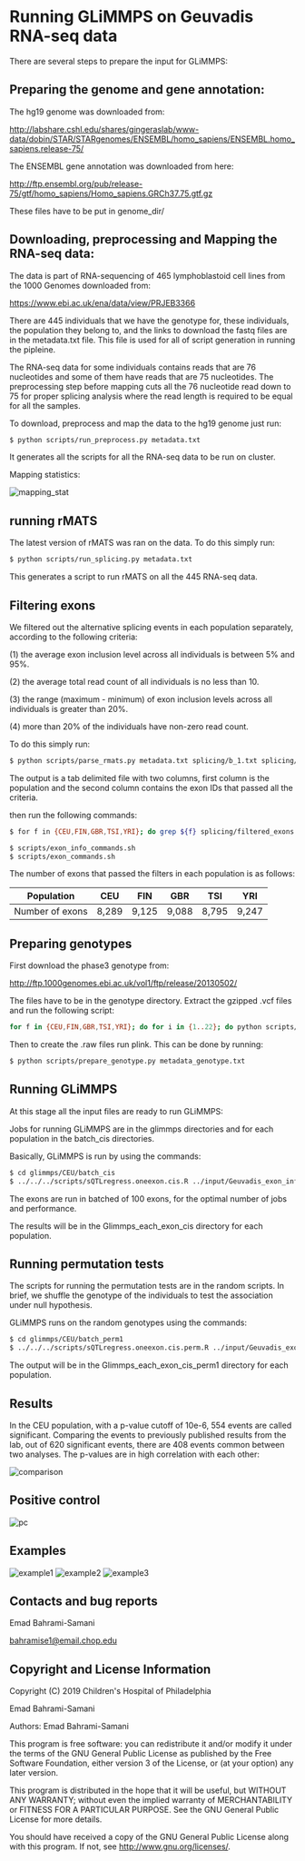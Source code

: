 # Running GLiMMPS on Geuvadis RNA-seq data

There are several steps to prepare the input for GLiMMPS:

Preparing the genome and gene annotation:
---------------------------------------
The hg19 genome was downloaded from:

http://labshare.cshl.edu/shares/gingeraslab/www-data/dobin/STAR/STARgenomes/ENSEMBL/homo_sapiens/ENSEMBL.homo_sapiens.release-75/

The ENSEMBL gene annotation was downloaded from here:

http://ftp.ensembl.org/pub/release-75/gtf/homo_sapiens/Homo_sapiens.GRCh37.75.gtf.gz

These files have to be put in genome_dir/


Downloading, preprocessing and Mapping the RNA-seq data:
---------------------------------------

The data is part of RNA-sequencing of 465 lymphoblastoid 
cell lines from the 1000 Genomes downloaded from:

https://www.ebi.ac.uk/ena/data/view/PRJEB3366

There are 445 individuals that we have the genotype for,
these individuals, the population they belong to, and the 
links to download the fastq files are in the metadata.txt 
file. This file is used for all of script generation in 
running the pipleine.

The RNA-seq data for some individuals contains reads that 
are 76 nucleotides and some of them have reads that are 
75 nucleotides. The preprocessing step before mapping cuts 
all the 76 nucleotide read down to 75 for proper splicing 
analysis where the read length is required to be equal for 
all the samples.

To download, preprocess and map the data to the hg19 genome 
just run:

```bash
$ python scripts/run_preprocess.py metadata.txt
```

It generates all the scripts for all the RNA-seq data to be 
run on cluster.

Mapping statistics:

![mapping_stat](https://github.com/bahramis/Geuvadis/blob/master/figures/mapping_stats.jpg)

running rMATS
---------------------------------------
The latest version of rMATS was ran on the data. To do this 
simply run:

```bash
$ python scripts/run_splicing.py metadata.txt
```

This generates a script to run rMATS on all the 445 RNA-seq 
data.

Filtering exons
---------------------------------------
We filtered out the alternative splicing events in each population 
separately, according to the following criteria: 

(1) the average exon inclusion level across all individuals is 
between 5% and 95%.
 
(2) the average total read count of all individuals is no less 
than 10.
 
(3) the range (maximum - minimum) of exon inclusion levels across all
individuals is greater than 20%.

(4) more than 20% of the individuals have non-zero read count. 

To do this simply run:

```bash
$ python scripts/parse_rmats.py metadata.txt splicing/b_1.txt splicing/b_2.txt splicing/output/SE.MATS.JC.txt > splicing/filtered_exons.txt
```

The output is a tab delimited file with two columns, first column 
is the population and the second column contains the exon IDs that passed 
all the criteria.

then run the following commands:

```bash
$ for f in {CEU,FIN,GBR,TSI,YRI}; do grep ${f} splicing/filtered_exons.txt | cut -f2 > glimmps/${f}/input/filtered_exons.txt; done
```

```bash
$ scripts/exon_info_commands.sh
$ scripts/exon_commands.sh
```

The number of exons that passed the filters in each population is as follows:

|   Population    |  CEU  |  FIN  |  GBR  |  TSI  |  YRI  |
| :-------------: | :---: | :---: | :---: | :---: | :---: |
| Number of exons | 8,289 | 9,125 | 9,088 | 8,795 | 9,247 |

Preparing genotypes
---------------------------------------
First download the phase3 genotype from:

http://ftp.1000genomes.ebi.ac.uk/vol1/ftp/release/20130502/

The files have to be in the genotype directory. Extract the 
gzipped .vcf files and run the following script:

```bash
for f in {CEU,FIN,GBR,TSI,YRI}; do for i in {1..22}; do python scripts/get_genotype_table_populations.py genotype/sample_information.txt genotype/sample_pedigree_from_1kgenome.txt ${i} ${f}; done; done
```

Then to create the .raw files run plink. This can be done by running:

```bash
$ python scripts/prepare_genotype.py metadata_genotype.txt
```

Running GLiMMPS
---------------------------------------
At this stage all the input files are ready to run GLiMMPS:

Jobs for running GLiMMPS are in the glimmps directories and for each population 
in the batch_cis directories.

Basically, GLiMMPS is run by using the commands:

```bash
$ cd glimmps/CEU/batch_cis
$ ../../../scripts/sQTLregress.oneexon.cis.R ../input/Geuvadis_exon_info_SE.txt ../input/JC_Geuvadis_DP_SE.txt ../input/JC_Geuvadis_IC_SE.txt Geuvadis_allsnp chr1 1 100
```

The exons are run in batched of 100 exons, for the optimal number of jobs and performance.

The results will be in the Glimmps_each_exon_cis directory for each population.

Running permutation tests
---------------------------------------
The scripts for running the permutation tests are in the random scripts. In brief, 
we shuffle the genotype of the individuals to test the association under null hypothesis.

GLiMMPS runs on the random genotypes using the commands:
```bash
$ cd glimmps/CEU/batch_perm1
$ ../../../scripts/sQTLregress.oneexon.cis.perm.R ../input/Geuvadis_exon_info_SE.txt ../input/JC_Geuvadis_DP_SE.txt ../input/JC_Geuvadis_IC_SE.txt Geuvadis_allsnp chr1 1 100 1
```

The output will be in the Glimmps_each_exon_cis_perm1 directory for each population.

Results
---------------------------------------
In the CEU population, with a p-value cutoff of 10e-6, 554 events are called significant. 
Comparing the events to previously published results from the lab, out of 620 significant 
events, there are 408 events common between two analyses. The p-values are in high correlation 
with each other:

![comparison](https://github.com/bahramis/Geuvadis/blob/master/figures/comparison.jpg)

Positive control
---------------------------------------
![pc](https://github.com/bahramis/Geuvadis/blob/master/figures/positive_control.jpg)

Examples
---------------------------------------
![example1](https://github.com/bahramis/Geuvadis/blob/master/figures/SE_291592_out.jpg)
![example2](https://github.com/bahramis/Geuvadis/blob/master/figures/SE_206143_out.jpg)
![example3](https://github.com/bahramis/Geuvadis/blob/master/figures/SE_175351_out.jpg)

Contacts and bug reports
------------------------
Emad Bahrami-Samani

bahramise1@email.chop.edu

Copyright and License Information
---------------------------------
Copyright (C) 2019 Children's Hospital of Philadelphia

Emad Bahrami-Samani

Authors: Emad Bahrami-Samani

This program is free software: you can redistribute it and/or modify it under
the terms of the GNU General Public License as published by the Free Software
Foundation, either version 3 of the License, or (at your option) any later
version.

This program is distributed in the hope that it will be useful, but WITHOUT
ANY WARRANTY; without even the implied warranty of MERCHANTABILITY or FITNESS
FOR A PARTICULAR PURPOSE. See the GNU General Public License for more details.

You should have received a copy of the GNU General Public License along with
this program. If not, see http://www.gnu.org/licenses/.

